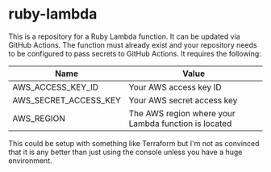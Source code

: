 # ruby-lambda

This is a repository for a Ruby Lambda function. It can be updated via GitHub Actions. The function must already exist and your repository needs to be configured to pass secrets to GitHub Actions. It requires the following:

| Name | Value |
| ---- | ----- |
| AWS_ACCESS_KEY_ID | Your AWS access key ID |
| AWS_SECRET_ACCESS_KEY | Your AWS secret access key |
| AWS_REGION | The AWS region where your Lambda function is located |

This could be setup with something like Terraform but I'm not as convinced that it is any better than just using the console unless you have a huge environment.
